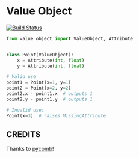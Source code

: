 Value Object
============

[![Build Status](https://travis-ci.org/daddinuz/value_object.svg?branch=master)](https://travis-ci.org/daddinuz/value_object)

```python
from value_object import ValueObject, Attribute


class Point(ValueObject):
    x = Attribute(int, float)
    y = Attribute(int, float)

# Valid use
point1 = Point(x=1, y=1)
point2 = Point(x=2, y=2)
point2.x - point1.x  # outputs 1
point2.y - point1.y  # outputs 1

# Invalid use:
Point(x=3)  # raises MissingAttribute
```

## CREDITS

Thanks to [pycomb](https://github.com/fcracker79/pycomb)!

